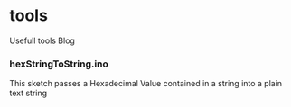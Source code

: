 # tools
Usefull tools Blog

### hexStringToString.ino
This sketch passes a Hexadecimal Value contained in a string into a plain text string

